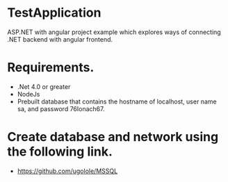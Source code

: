 # TestApplication
ASP.NET with angular project example which explores ways of connecting .NET backend with angular frontend.

# Requirements.
- .Net 4.0 or greater
- NodeJs
- Prebuilt database that contains the hostname of localhost, user name sa, and password 76Ionach67.

# Create database and network using the following link.
- https://github.com/ugolole/MSSQL
